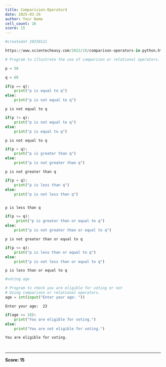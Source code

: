 ```yaml
---
title: Comparision-Operator4
date: 2025-03-26
author: Your Name
cell_count: 16
score: 15
---
```


```python
#createdat 20250121
```


```python
https://www.scientecheasy.com/2022/10/comparison-operators-in-python.html/
```


```python
# Program to illustrate the use of comparison or relational operators. 
```


```python
p = 50
```


```python
q = 60
```


```python
if(p == q):
    print("p is equal to q")
else:
    print("p is not equal to q")
```

    p is not equal to q



```python
if(p != q):
    print("p is not equal to q")
else:
    print("p is equal to q")
```

    p is not equal to q



```python
if(p > q):
    print("p is greater than q")
else:
    print("p is not greater than q")
```

    p is not greater than q



```python
if(p < q): 
    print("p is less than q")  
else: 
    print("p is not less than q")
   
```

    p is less than q



```python
if(p >= q):
     print("p is greater than or equal to q")
else:
    print("p is not greater than or equal to q")
```

    p is not greater than or equal to q



```python
if(p <= q):
    print("p is less than or equal to q")
else:
    print("p is not less than or equal to q")

```

    p is less than or equal to q



```python
#voting age
```


```python
# Program to check you are eligible for voting or not
# Using comparison or relational operators.
age = int(input("Enter your age: "))
```

    Enter your age:  23



```python
if(age >= 18):
    print("You are eligible for voting.")
else:
    print("You are not eligible for voting.")
```

    You are eligible for voting.



```python

```


```python

```


---
**Score: 15**